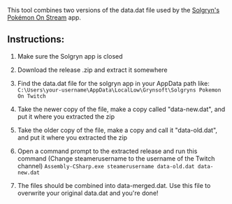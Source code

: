 This tool combines two versions of the data.dat file used by the [Solgryn's Pokémon On Stream](https://www.grynsoft.com/spos-app/) app.

## Instructions:

1. Make sure the Solgryn app is closed

2. Download the release .zip and extract it somewhere

2. Find the data.dat file for the solgryn app in your AppData path like:
`C:\Users\your-username\AppData\LocalLow\Grynsoft\Solgryns Pokemon On Twitch`

3. Take the newer copy of the file, make a copy called "data-new.dat", and put it where you extracted the zip

4. Take the older copy of the file, make a copy and call it "data-old.dat", and put it where you extracted the zip

5. Open a command prompt to the extracted release and run this command (Change steamerusername to the username of the Twitch channel)
`Assembly-CSharp.exe steamerusername data-old.dat data-new.dat`

6. The files should be combined into data-merged.dat. Use this file to overwrite your original data.dat and you're done!
